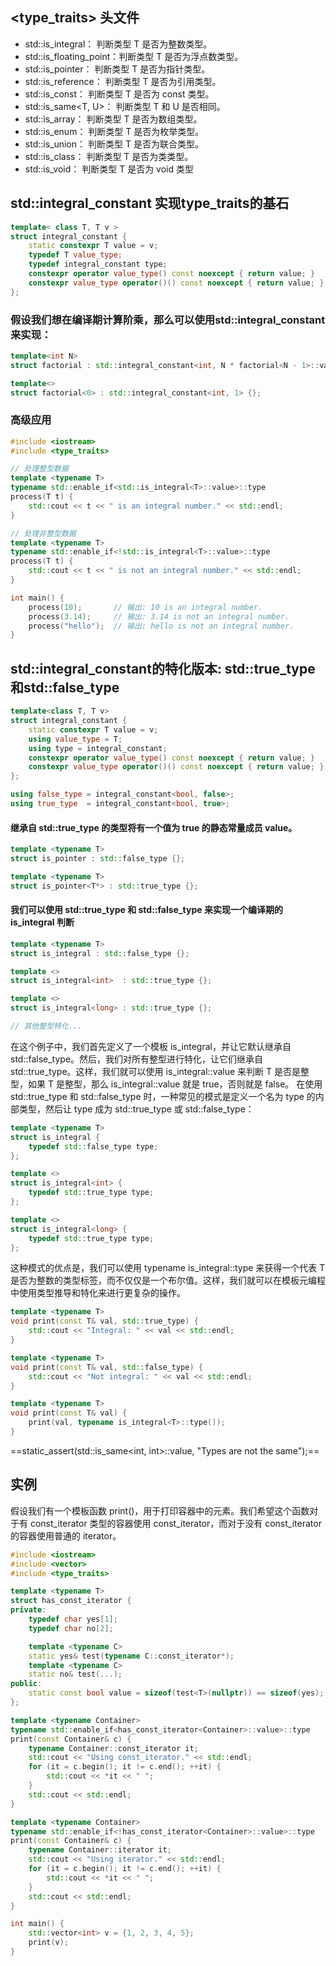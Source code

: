 


## <type_traits> 头文件
- std::is_integral<T>：      判断类型 T 是否为整数类型。
- std::is_floating_point<T>：判断类型 T 是否为浮点数类型。
- std::is_pointer<T>：       判断类型 T 是否为指针类型。
- std::is_reference<T>：     判断类型 T 是否为引用类型。
- std::is_const<T>：         判断类型 T 是否为 const 类型。
- std::is_same<T, U>：       判断类型 T 和 U 是否相同。
- std::is_array<T>：         判断类型 T 是否为数组类型。
- std::is_enum<T>：          判断类型 T 是否为枚举类型。
- std::is_union<T>：         判断类型 T 是否为联合类型。
- std::is_class<T>：         判断类型 T 是否为类类型。
- std::is_void<T>：          判断类型 T 是否为 void 类型



## std::integral_constant 实现type_traits的基石
```cpp
template< class T, T v >
struct integral_constant {
    static constexpr T value = v;
    typedef T value_type;
    typedef integral_constant type; 
    constexpr operator value_type() const noexcept { return value; }
    constexpr value_type operator()() const noexcept { return value; }
};
```

### 假设我们想在编译期计算阶乘，那么可以使用std::integral_constant来实现：
```cpp
template<int N>
struct factorial : std::integral_constant<int, N * factorial<N - 1>::value> {};

template<>
struct factorial<0> : std::integral_constant<int, 1> {};
```


### 高级应用
```cpp
#include <iostream>
#include <type_traits>

// 处理整型数据
template <typename T>
typename std::enable_if<std::is_integral<T>::value>::type
process(T t) {
    std::cout << t << " is an integral number." << std::endl;
}

// 处理非整型数据
template <typename T>
typename std::enable_if<!std::is_integral<T>::value>::type
process(T t) {
    std::cout << t << " is not an integral number." << std::endl;
}

int main() {
    process(10);       // 输出: 10 is an integral number.
    process(3.14);     // 输出: 3.14 is not an integral number.
    process("hello");  // 输出: hello is not an integral number.
}
```

## std::integral_constant的特化版本: std::true_type和std::false_type
```cpp
template<class T, T v>
struct integral_constant {
    static constexpr T value = v;
    using value_type = T;
    using type = integral_constant;
    constexpr operator value_type() const noexcept { return value; }
    constexpr value_type operator()() const noexcept { return value; }
};

using false_type = integral_constant<bool, false>;
using true_type  = integral_constant<bool, true>;
```
#### 继承自 std::true_type 的类型将有一个值为 true 的静态常量成员 value。
```cpp
template <typename T>
struct is_pointer : std::false_type {};

template <typename T>
struct is_pointer<T*> : std::true_type {};
```

#### 我们可以使用 std::true_type 和 std::false_type 来实现一个编译期的 is_integral 判断
```cpp
template <typename T>
struct is_integral : std::false_type {};

template <>
struct is_integral<int>  : std::true_type {};

template <>
struct is_integral<long> : std::true_type {};

// 其他整型特化...
```
在这个例子中，我们首先定义了一个模板 is_integral，并让它默认继承自 std::false_type。然后，我们对所有整型进行特化，让它们继承自 std::true_type。这样，我们就可以使用 is_integral<T>::value 来判断 T 是否是整型，如果 T 是整型，那么 is_integral<T>::value 就是 true，否则就是 false。
在使用 std::true_type 和 std::false_type 时，一种常见的模式是定义一个名为 type 的内部类型，然后让 type 成为 std::true_type 或 std::false_type：

```cpp
template <typename T>
struct is_integral {
    typedef std::false_type type;
};

template <>
struct is_integral<int> {
    typedef std::true_type type;
};

template <>
struct is_integral<long> {
    typedef std::true_type type;
};
```
这种模式的优点是，我们可以使用 typename is_integral<T>::type 来获得一个代表 T 是否为整数的类型标签，而不仅仅是一个布尔值。这样，我们就可以在模板元编程中使用类型推导和特化来进行更复杂的操作。

```cpp
template <typename T>
void print(const T& val, std::true_type) {
    std::cout << "Integral: " << val << std::endl;
}

template <typename T>
void print(const T& val, std::false_type) {
    std::cout << "Not integral: " << val << std::endl;
}

template <typename T>
void print(const T& val) {
    print(val, typename is_integral<T>::type());
}
```

==static_assert(std::is_same<int, int>::value, "Types are not the same");==

## 实例
假设我们有一个模板函数 print()，用于打印容器中的元素。我们希望这个函数对于有 const_iterator 类型的容器使用 const_iterator，而对于没有 const_iterator 的容器使用普通的 iterator。
```cpp
#include <iostream>
#include <vector>
#include <type_traits>

template <typename T>
struct has_const_iterator {
private:
    typedef char yes[1];
    typedef char no[2];

    template <typename C>
    static yes& test(typename C::const_iterator*);
    template <typename C>
    static no& test(...);
public:
    static const bool value = sizeof(test<T>(nullptr)) == sizeof(yes);
};

template <typename Container>
typename std::enable_if<has_const_iterator<Container>::value>::type
print(const Container& c) {
    typename Container::const_iterator it;
    std::cout << "Using const_iterator." << std::endl;
    for (it = c.begin(); it != c.end(); ++it) {
        std::cout << *it << " ";
    }
    std::cout << std::endl;
}

template <typename Container>
typename std::enable_if<!has_const_iterator<Container>::value>::type
print(const Container& c) {
    typename Container::iterator it;
    std::cout << "Using iterator." << std::endl;
    for (it = c.begin(); it != c.end(); ++it) {
        std::cout << *it << " ";
    }
    std::cout << std::endl;
}

int main() {
    std::vector<int> v = {1, 2, 3, 4, 5};
    print(v);
}
```